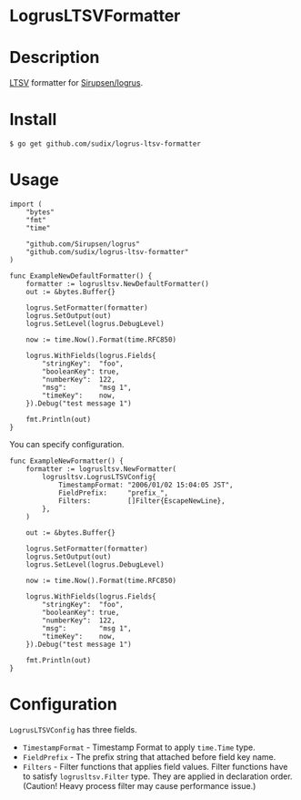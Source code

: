 # LogrusLTSVFormatter

Description
====================

[LTSV](http://ltsv.org/) formatter for [Sirupsen/logrus](https://github.com/Sirupsen/logrus).

Install
====================

```
$ go get github.com/sudix/logrus-ltsv-formatter
```

Usage
====================

```golang
import (
	"bytes"
	"fmt"
	"time"

	"github.com/Sirupsen/logrus"
	"github.com/sudix/logrus-ltsv-formatter"
)

func ExampleNewDefaultFormatter() {
	formatter := logrusltsv.NewDefaultFormatter()
	out := &bytes.Buffer{}

	logrus.SetFormatter(formatter)
	logrus.SetOutput(out)
	logrus.SetLevel(logrus.DebugLevel)

	now := time.Now().Format(time.RFC850)

	logrus.WithFields(logrus.Fields{
		"stringKey":  "foo",
		"booleanKey": true,
		"numberKey":  122,
		"msg":        "msg 1",
		"timeKey":    now,
	}).Debug("test message 1")

	fmt.Println(out)
}
```

You can specify configuration.

```golang
func ExampleNewFormatter() {
	formatter := logrusltsv.NewFormatter(
		logrusltsv.LogrusLTSVConfig{
			TimestampFormat: "2006/01/02 15:04:05 JST",
			FieldPrefix:     "prefix_",
			Filters:         []Filter{EscapeNewLine},
		},
	)

	out := &bytes.Buffer{}

	logrus.SetFormatter(formatter)
	logrus.SetOutput(out)
	logrus.SetLevel(logrus.DebugLevel)

	now := time.Now().Format(time.RFC850)

	logrus.WithFields(logrus.Fields{
		"stringKey":  "foo",
		"booleanKey": true,
		"numberKey":  122,
		"msg":        "msg 1",
		"timeKey":    now,
	}).Debug("test message 1")

	fmt.Println(out)
}
```

Configuration
====================

`LogrusLTSVConfig` has three fields.

* `TimestampFormat` - Timestamp Format to apply `time.Time` type.
* `FieldPrefix` - The prefix string that attached before field key name.
* `Filters` - Filter functions that applies field values. Filter functions have to satisfy `logrusltsv.Filter` type. They are applied in declaration order. (Caution! Heavy process filter may cause performance issue.)
